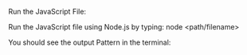 Run the JavaScript File:

Run the JavaScript file using Node.js by typing:
node <path/filename>

You should see the output Pattern in the terminal:
